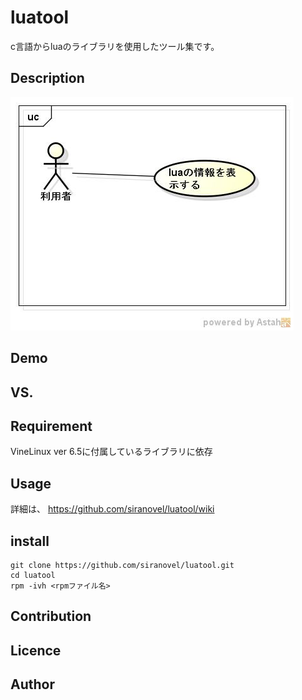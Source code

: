 ﻿luatool
========
c言語からluaのライブラリを使用したツール集です。

## Description ##
![use case](images/ucLuaTool.jpg)

## Demo ##

## VS. ##

## Requirement ##
VineLinux ver 6.5に付属しているライブラリに依存

## Usage ##
詳細は、
https://github.com/siranovel/luatool/wiki

## install ##
    git clone https://github.com/siranovel/luatool.git  
    cd luatool  
    rpm -ivh <rpmファイル名>  

## Contribution ##

## Licence ##

## Author ##

